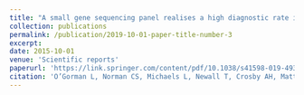 ```yaml
---
title: "A small gene sequencing panel realises a high diagnostic rate in patients with congenital nystagmus following basic phenotyping."
collection: publications
permalink: /publication/2019-10-01-paper-title-number-3
excerpt: 
date: 2015-10-01
venue: 'Scientific reports'
paperurl: 'https://link.springer.com/content/pdf/10.1038/s41598-019-49368-7.pdf'
citation: 'O’Gorman L, Norman CS, Michaels L, Newall T, Crosby AH, Mattocks C, Cree AJ, Lotery AJ, Baple EL, Ratnayaka J, Baralle D. A small gene sequencing panel realises a high diagnostic rate in patients with congenital nystagmus following basic phenotyping. <i>Scientific reports</i>. 2019 Sep 13;9(1):1-8.'
---
```

